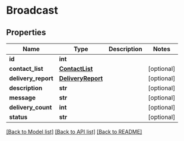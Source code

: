 # Broadcast

## Properties
Name | Type | Description | Notes
------------ | ------------- | ------------- | -------------
**id** | **int** |  | 
**contact_list** | [**ContactList**](ContactList.md) |  | [optional] 
**delivery_report** | [**DeliveryReport**](DeliveryReport.md) |  | [optional] 
**description** | **str** |  | [optional] 
**message** | **str** |  | [optional] 
**delivery_count** | **int** |  | [optional] 
**status** | **str** |  | [optional] 

[[Back to Model list]](../README.md#documentation-for-models) [[Back to API list]](../README.md#documentation-for-api-endpoints) [[Back to README]](../README.md)


